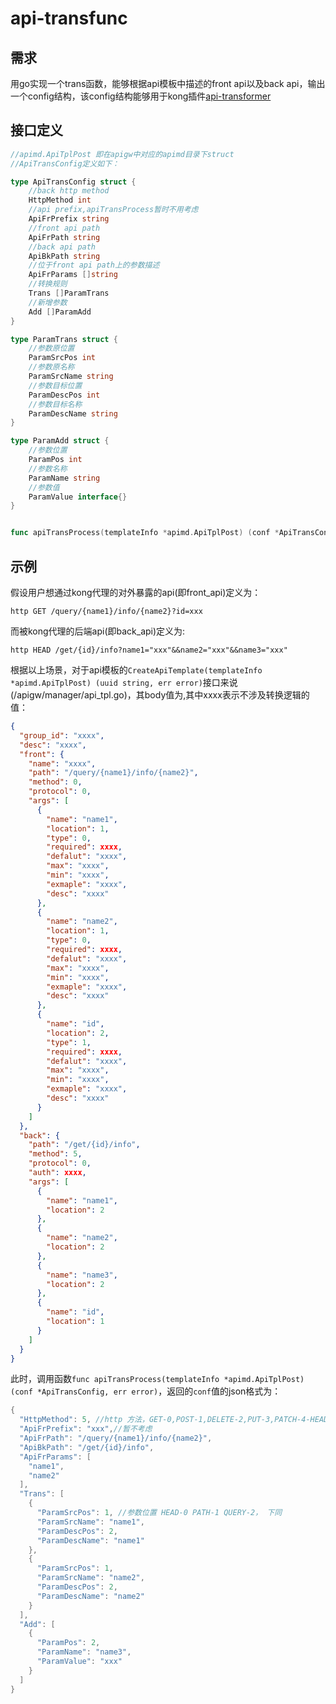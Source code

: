 # api-transfunc

## 需求

用go实现一个trans函数，能够根据api模板中描述的front api以及back api，输出一个config结构，该config结构能够用于kong插件[api-transformer](https://github.com/jzdwk/api-transformer)

## 接口定义
```go
//apimd.ApiTplPost 即在apigw中对应的apimd目录下struct
//ApiTransConfig定义如下：

type ApiTransConfig struct {
	//back http method
	HttpMethod int
	//api prefix,apiTransProcess暂时不用考虑
	ApiFrPrefix string
	//front api path
	ApiFrPath string
	//back api path
	ApiBkPath string
	//位于front api path上的参数描述
	ApiFrParams []string
	//转换规则
	Trans []ParamTrans
	//新增参数
	Add []ParamAdd
}

type ParamTrans struct {
	//参数原位置
	ParamSrcPos int
	//参数原名称
	ParamSrcName string
	//参数目标位置
	ParamDescPos int
	//参数目标名称
	ParamDescName string
}

type ParamAdd struct {
	//参数位置
	ParamPos int
	//参数名称
	ParamName string
	//参数值
	ParamValue interface{}
}


func apiTransProcess(templateInfo *apimd.ApiTplPost) (conf *ApiTransConfig, err error) 

```

## 示例

假设用户想通过kong代理的对外暴露的api(即front_api)定义为：
```
http GET /query/{name1}/info/{name2}?id=xxx
```

而被kong代理的后端api(即back_api)定义为:
```
http HEAD /get/{id}/info?name1="xxx"&&name2="xxx"&&name3="xxx"
```

根据以上场景，对于api模板的`CreateApiTemplate(templateInfo *apimd.ApiTplPost) (uuid string, err error)`接口来说(/apigw/manager/api_tpl.go)，其body值为,其中xxxx表示不涉及转换逻辑的值：
```json
{
  "group_id": "xxxx",
  "desc": "xxxx",
  "front": {
    "name": "xxxx",
    "path": "/query/{name1}/info/{name2}",
    "method": 0,
    "protocol": 0,
    "args": [
      {
        "name": "name1", 
        "location": 1,
        "type": 0,
        "required": xxxx,
        "defalut": "xxxx",
        "max": "xxxx",
        "min": "xxxx",
        "exmaple": "xxxx",
        "desc": "xxxx"
      },
      {
        "name": "name2",
        "location": 1,
        "type": 0,
        "required": xxxx,
        "defalut": "xxxx",
        "max": "xxxx",
        "min": "xxxx",
        "exmaple": "xxxx",
        "desc": "xxxx"
      },
	  {
        "name": "id",
        "location": 2,
        "type": 1,
        "required": xxxx,
        "defalut": "xxxx",
        "max": "xxxx",
        "min": "xxxx",
        "exmaple": "xxxx",
        "desc": "xxxx"
      }
    ]
  },
  "back": {
    "path": "/get/{id}/info",
    "method": 5,
    "protocol": 0,
    "auth": xxxx,
    "args": [
      {
        "name": "name1",
        "location": 2
      },
      {
        "name": "name2",
        "location": 2
      },
	  {
        "name": "name3",
        "location": 2
      },
	  {
		"name": "id",
        "location": 1
	  }
    ]
  }
}
```
此时，调用函数`func apiTransProcess(templateInfo *apimd.ApiTplPost) (conf *ApiTransConfig, err error)`，返回的`conf`值的json格式为：
```go
{
  "HttpMethod": 5, //http 方法，GET-0,POST-1,DELETE-2,PUT-3,PATCH-4-HEAD-5,OPTIONS-6,ANY-7
  "ApiFrPrefix": "xxx",//暂不考虑
  "ApiFrPath": "/query/{name1}/info/{name2}",
  "ApiBkPath": "/get/{id}/info",
  "ApiFrParams": [
    "name1",
    "name2"
  ],
  "Trans": [
    {
      "ParamSrcPos": 1, //参数位置 HEAD-0 PATH-1 QUERY-2， 下同
      "ParamSrcName": "name1",
      "ParamDescPos": 2,
      "ParamDescName": "name1"
    },
    {
      "ParamSrcPos": 1,
      "ParamSrcName": "name2",
      "ParamDescPos": 2,
      "ParamDescName": "name2"
    }
  ],
  "Add": [
    {
      "ParamPos": 2,
      "ParamName": "name3",
      "ParamValue": "xxx"
    }
  ]
}
```